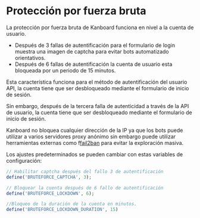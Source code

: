 Protección por fuerza bruta
===========================

La protección por fuerza bruta de Kanboard funciona en nivel a la cuenta de usuario.

- Después de 3 fallas de autentificación para el formulario de login muestra una imagen de captcha para evitar bots automatizado orientativos.
- Después de 6 fallas de autentificación la cuenta de usuario esta bloqueada por un periodo de 15 minutos.

Esta característica funciona para el método de autentificación del usuario API, la cuenta tiene que ser desbloqueado mediante el formulario de inicio de sesión.

Sin embargo, después de la tercera falla de autenticidad a través de la API de usuario, la cuenta tiene que ser desbloqueado mediante el formulario de inicio de sesión.

Kanboard no bloquea cualquier dirección de la IP ya que los bots puede utilizar a varios servidores proxy anónimo sin embargo puede utilizar herramientas externas como f[fail2ban](http://www.fail2ban.org) para evitar la exploración masiva.

Los ajustes predeterminados se pueden cambiar con estas variables de configuración:

```php
// Habilitar captcha después del fallo 3 de autentificación 
define('BRUTEFORCE_CAPTCHA', 3);

// Bloquear la cuenta después de 6 fallo de autentificación 
define('BRUTEFORCE_LOCKDOWN', 6);

//Bloqueo de la duración de la cuenta en minutos.
define('BRUTEFORCE_LOCKDOWN_DURATION', 15)
```
